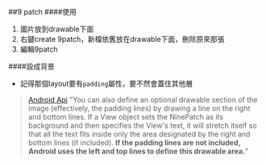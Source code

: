 ##9 patch
####使用
  1. 圖片放到drawable下面
  1. 右鍵create 9patch，新檔依舊放在drawable下面，刪除原來那張
  1. 編輯9patch
  
####設成背景
  - 記得那個layout要有`padding`屬性，要不然會蓋住其他層   
  >  [Android Api](https://developer.android.com/guide/topics/graphics/2d-graphics.html#nine-patch) "You can also define an optional drawable section of the image (effectively, the padding lines) by drawing a line on the right and bottom lines. If a View object sets the NinePatch as its background and then specifies the View's text, it will stretch itself so that all the text fits inside only the area designated by the right and bottom lines (if included). **If the padding lines are not included, Android uses the left and top lines to define this drawable area.**"
  
  
   

